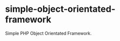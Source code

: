 simple-object-orientated-framework
==================================

Simple PHP Object Orientated Framework.
